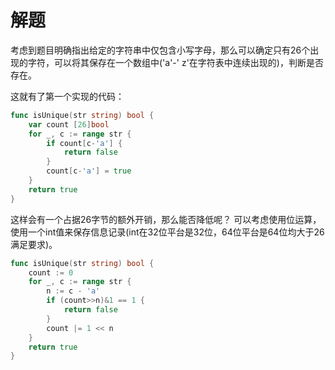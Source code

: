 # 解题

考虑到题目明确指出给定的字符串中仅包含小写字母，那么可以确定只有26个出现的字符，可以将其保存在一个数组中('a'-'
z'在字符表中连续出现的)，判断是否存在。

这就有了第一个实现的代码：

```go
func isUnique(str string) bool {
    var count [26]bool
    for _, c := range str {
        if count[c-'a'] {
            return false
        }
        count[c-'a'] = true
    }
    return true
}
```

这样会有一个占据26字节的额外开销，那么能否降低呢？
可以考虑使用位运算，使用一个int值来保存信息记录(int在32位平台是32位，64位平台是64位均大于26满足要求)。

```go
func isUnique(str string) bool {
    count := 0
    for _, c := range str {
        n := c - 'a'
        if (count>>n)&1 == 1 {
            return false
        }
        count |= 1 << n
    }
    return true
}
```